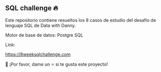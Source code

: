  
## SQL challenge 🔥

Este repositorio contiene resueltos los 8 casos de estudio del desafío de lenguaje SQL de Data with Danny.

Motor de base de datos: Postgre SQL

Link:

https://8weeksqlchallenge.com


👏 ¡Por favor, dame un ⭐️ si te gusta este proyecto!
